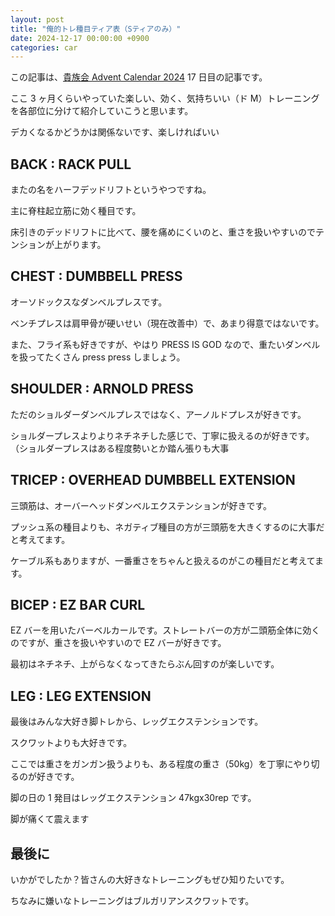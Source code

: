 ```yaml
---
layout: post
title: "俺的トレ種目ティア表（Sティアのみ）"
date: 2024-12-17 00:00:00 +0900
categories: car
---
```


この記事は、[貴族会 Advent Calendar 2024](https://qiita.com/advent-calendar/2024/kizokukai) 17 日目の記事です。

ここ 3 ヶ月くらいやっていた楽しい、効く、気持ちいい（ド M）トレーニングを各部位に分けて紹介していこうと思います。

デカくなるかどうかは関係ないです、楽しければいい

## BACK : RACK PULL

またの名をハーフデッドリフトというやつですね。

主に脊柱起立筋に効く種目です。

床引きのデッドリフトに比べて、腰を痛めにくいのと、重さを扱いやすいのでテンションが上がります。

## CHEST : DUMBBELL PRESS

オーソドックスなダンベルプレスです。

ベンチプレスは肩甲骨が硬いせい（現在改善中）で、あまり得意ではないです。

また、フライ系も好きですが、やはり PRESS IS GOD なので、重たいダンベルを扱ってたくさん press press しましょう。

## SHOULDER : ARNOLD PRESS

ただのショルダーダンベルプレスではなく、アーノルドプレスが好きです。

ショルダープレスよりよりネチネチした感じで、丁寧に扱えるのが好きです。（ショルダープレスはある程度勢いとか踏ん張りも大事

## TRICEP : OVERHEAD DUMBBELL EXTENSION

三頭筋は、オーバーヘッドダンベルエクステンションが好きです。

プッシュ系の種目よりも、ネガティブ種目の方が三頭筋を大きくするのに大事だと考えてます。

ケーブル系もありますが、一番重さをちゃんと扱えるのがこの種目だと考えてます。

## BICEP : EZ BAR CURL

EZ バーを用いたバーベルカールです。ストレートバーの方が二頭筋全体に効くのですが、重さを扱いやすいので EZ バーが好きです。

最初はネチネチ、上がらなくなってきたらぶん回すのが楽しいです。

## LEG : LEG EXTENSION

最後はみんな大好き脚トレから、レッグエクステンションです。

スクワットよりも大好きです。

ここでは重さをガンガン扱うよりも、ある程度の重さ（50kg）を丁寧にやり切るのが好きです。

脚の日の 1 発目はレッグエクステンション 47kgx30rep です。

脚が痛くて震えます

## 最後に

いかがでしたか？皆さんの大好きなトレーニングもぜひ知りたいです。

ちなみに嫌いなトレーニングはブルガリアンスクワットです。
